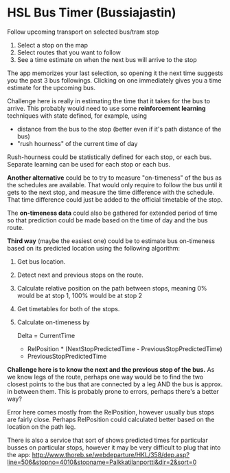 # HSL Bus Timer (Bussiajastin)

Follow upcoming transport on selected bus/tram stop

1. Select a stop on the map
2. Select routes that you want to follow
3. See a time estimate on when the next bus will arrive to the stop

The app memorizes your last selection, so opening it the next time suggests you the past 3 bus followings. Clicking on one immediately gives you a time estimate for the upcoming bus.

Challenge here is really in estimating the time that it takes for the bus to arrive. This probably would need to use some **reinforcement learning** techniques with state defined, for example, using

* distance from the bus to the stop (better even if it's path distance of the bus)
* "rush hourness" of the current time of day

Rush-hourness could be statistically defined for each stop, or each bus.
Separate learning can be used for each stop or each bus.

**Another alternative** could be to try to measure "on-timeness" of the bus as the schedules are available. That would only require to follow the bus until it gets to the next stop, and measure the time difference with the schedule. That time difference could just be added to the official timetable of the stop.

The **on-timeness data** could also be gathered for extended period of time so that prediction could be made based on the time of day and the bus route.

**Third way** (maybe the easiest one) could be to estimate bus on-timeness based on its predicted location using the following algorithm:

1. Get bus location.
2. Detect next and previous stops on the route.
3. Calculate relative position on the path between stops, meaning 0% would be at stop 1, 100% would be at stop 2
4. Get timetables for both of the stops.
5. Calculate on-timeness by

    Delta = 
    CurrentTime
    - RelPosition * (NextStopPredictedTime - PreviousStopPredictedTime)
    - PreviousStopPredictedTime

**Challenge here is to know the next and the previous stop of the bus.** As we know legs of the route, perhaps one way would be to find the two closest points to the bus that are connected by a leg AND the bus is approx. in between them. This is probably prone to errors, perhaps there's a better way?

Error here comes mostly from the RelPosition, however usually bus stops are fairly close. Perhaps RelPosition could calculated better based on the location on the path leg. 

There is also a service that sort of shows predicted times for particular busses on particular stops, however it may be very difficult to plug that into the app:
http://www.thoreb.se/webdeparture/HKL/358/dep.asp?line=506&stopno=4010&stopname=Palkkatilanportti&dir=2&sort=0
